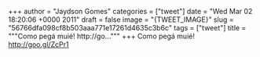 
+++
author = "Jaydson Gomes"
categories = ["tweet"]
date = "Wed Mar 02 18:20:06 +0000 2011"
draft = false
image = "{TWEET_IMAGE}"
slug = "56766dfa098cf8b503aaa771e17261d4635c3b6c"
tags = ["tweet"]
title = """Como pegá muié! http://go..."""
+++
Como pegá muié! http://goo.gl/ZcPr1
